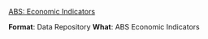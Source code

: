 
[ABS: Economic Indicators](https://www.abs.gov.au/AUSSTATS/abs@.nsf/DetailsPage/5206.0Jun%202019?OpenDocument)

**Format**: Data Repository
**What**: ABS Economic Indicators
